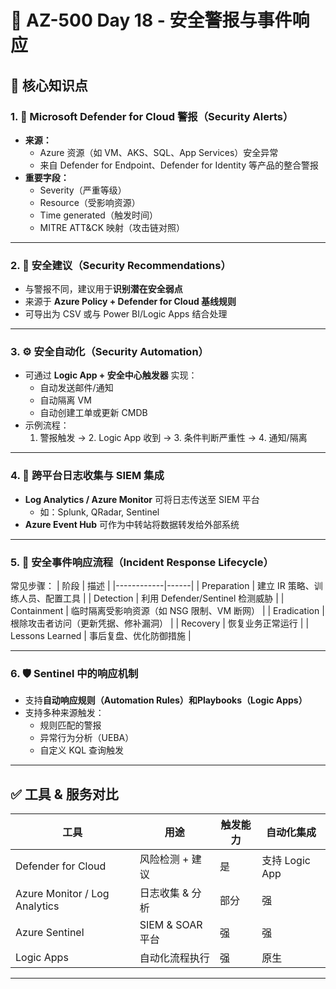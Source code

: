 # 📘 AZ-500 Day 18 - 安全警报与事件响应

## 🎯 核心知识点

### 1. 🔎 Microsoft Defender for Cloud 警报（Security Alerts）
- **来源：**
  - Azure 资源（如 VM、AKS、SQL、App Services）安全异常
  - 来自 Defender for Endpoint、Defender for Identity 等产品的整合警报
- **重要字段：**
  - Severity（严重等级）
  - Resource（受影响资源）
  - Time generated（触发时间）
  - MITRE ATT&CK 映射（攻击链对照）

---

### 2. 🧠 安全建议（Security Recommendations）
- 与警报不同，建议用于**识别潜在安全弱点**
- 来源于 **Azure Policy + Defender for Cloud 基线规则**
- 可导出为 CSV 或与 Power BI/Logic Apps 结合处理

---

### 3. ⚙️ 安全自动化（Security Automation）
- 可通过 **Logic App + 安全中心触发器** 实现：
  - 自动发送邮件/通知
  - 自动隔离 VM
  - 自动创建工单或更新 CMDB
- 示例流程：
  1. 警报触发 → 2. Logic App 收到 → 3. 条件判断严重性 → 4. 通知/隔离

---

### 4. 🔄 跨平台日志收集与 SIEM 集成
- **Log Analytics / Azure Monitor** 可将日志传送至 SIEM 平台
  - 如：Splunk, QRadar, Sentinel
- **Azure Event Hub** 可作为中转站将数据转发给外部系统

---

### 5. 🔐 安全事件响应流程（Incident Response Lifecycle）
常见步骤：
| 阶段       | 描述 |
|------------|------|
| Preparation | 建立 IR 策略、训练人员、配置工具 |
| Detection   | 利用 Defender/Sentinel 检测威胁 |
| Containment | 临时隔离受影响资源（如 NSG 限制、VM 断网） |
| Eradication | 根除攻击者访问（更新凭据、修补漏洞） |
| Recovery    | 恢复业务正常运行 |
| Lessons Learned | 事后复盘、优化防御措施 |

---

### 6. 🛡️ Sentinel 中的响应机制
- 支持**自动响应规则（Automation Rules）**和**Playbooks（Logic Apps）**
- 支持多种来源触发：
  - 规则匹配的警报
  - 异常行为分析（UEBA）
  - 自定义 KQL 查询触发

---

## ✅ 工具 & 服务对比

| 工具 | 用途 | 触发能力 | 自动化集成 |
|------|------|-----------|------------|
| Defender for Cloud | 风险检测 + 建议 | 是 | 支持 Logic App |
| Azure Monitor / Log Analytics | 日志收集 & 分析 | 部分 | 强 |
| Azure Sentinel | SIEM & SOAR 平台 | 强 | 强 |
| Logic Apps | 自动化流程执行 | 强 | 原生 |

---

